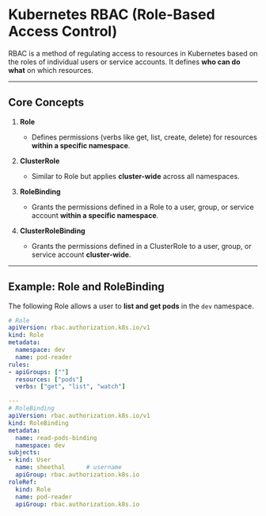 # Kubernetes RBAC (Role-Based Access Control)

RBAC is a method of regulating access to resources in Kubernetes based on the roles of individual users or service accounts. It defines **who can do what** on which resources.

---

## Core Concepts

1. **Role**  
   - Defines permissions (verbs like get, list, create, delete) for resources **within a specific namespace**.

2. **ClusterRole**  
   - Similar to Role but applies **cluster-wide** across all namespaces.

3. **RoleBinding**  
   - Grants the permissions defined in a Role to a user, group, or service account **within a specific namespace**.

4. **ClusterRoleBinding**  
   - Grants the permissions defined in a ClusterRole to a user, group, or service account **cluster-wide**.

---

## Example: Role and RoleBinding

The following Role allows a user to **list and get pods** in the `dev` namespace.

```yaml
# Role
apiVersion: rbac.authorization.k8s.io/v1
kind: Role
metadata:
  namespace: dev
  name: pod-reader
rules:
- apiGroups: [""]
  resources: ["pods"]
  verbs: ["get", "list", "watch"]

---
# RoleBinding
apiVersion: rbac.authorization.k8s.io/v1
kind: RoleBinding
metadata:
  name: read-pods-binding
  namespace: dev
subjects:
- kind: User
  name: sheethal      # username
  apiGroup: rbac.authorization.k8s.io
roleRef:
  kind: Role
  name: pod-reader
  apiGroup: rbac.authorization.k8s.io
